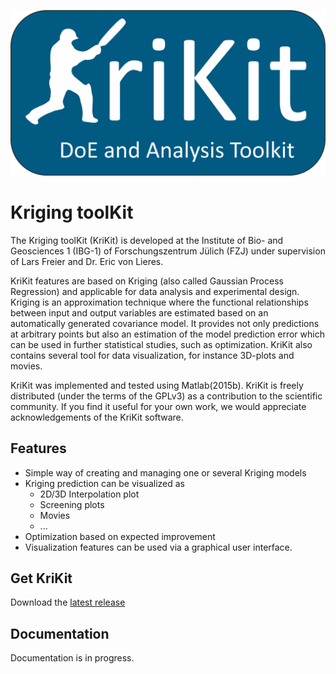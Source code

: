 ![Krikit Logo](doc/logo/KriKit_Logo.png)
# Kriging toolKit

The Kriging toolKit (KriKit) is developed at the Institute of Bio- and Geosciences 1 (IBG-1) of Forschungszentrum Jülich (FZJ) under supervision of Lars Freier and Dr. Eric von Lieres.

KriKit features are based on Kriging (also called Gaussian Process Regression) and applicable for data analysis and experimental design. Kriging is an approximation technique where the functional relationships between input and output variables are estimated based on an automatically generated covariance model. It provides not only predictions at arbitrary points but also an estimation of the model prediction error which can be used in further statistical studies, such as optimization. KriKit also contains several tool for data visualization, for instance 3D-plots and movies.

KriKit was implemented and tested using Matlab(2015b). KriKit is freely distributed (under the terms of the GPLv3) as a contribution to the scientific community. If you find it useful for your own work, we would appreciate acknowledgements of the KriKit software.

## Features
- Simple way of creating and managing one or several Kriging models
- Kriging prediction can be visualized as
	- 2D/3D Interpolation plot
	- Screening plots
	- Movies
	- ...
- Optimization based on expected improvement
- Visualization features can be used via a graphical user interface.

## Get KriKit
Download the [latest release](https://github.com/modsim/KriKit/releases)

## Documentation
Documentation is in progress.

